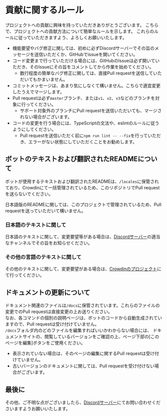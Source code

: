 # 貢献に関するルール
プロジェクトへの貢献に興味を持っていただきありがとうございます。
こちらで、プロジェクトへの貢献方法について簡単なルールを示します。
これらのルールに従っていただきますよう、よろしくお願いいたします。

- 機能要望やバグ修正に関しては、初めに必ずDiscordサーバーでその旨のメッセージを送信いただくか、GitHubでissueを開いてください。
- コード変更まで行っていただける場合には、GitHubのIssueは必ず開いていただき、そのIssueにその旨をコメントしてから作業を始めてください。
  - 数行程度の簡単なバグ修正に関しては、直接Pull requestを送信していただいてもかまいません。
- コミットメッセージは、あまり気にしなくて構いません。こちらで適宜変更したうえでマージします。
- Pull requestは必ず`master`ブランチ、または`v1`、`v2`、`v3`などのブランチを対象に行ってください。
  - サポート対象外のブランチにPull requestを送信いただいても、マージされない場合がございます。
- コードの変更を行う場合には、TypeScriptの文法や、eslintのルールに従うようにしてください。
  - Pull requestを送信いただく前に`npm run lint -- --fix`を行っていただき、エラーがない状態にしていただくことをお勧めします。

## ボットのテキストおよび翻訳されたREADMEについて
ボットが使用するテキストおよび翻訳されたREADMEは、`/locales`に保管されており、Crowdinにて一括管理されているため、このリポジトリでPull requestを送らないでください。  

日本語版のREADMEに関しては、このプロジェクトで管理されているため、Pull requestを送っていただいて構いません。

### 日本語のテキストに関して
日本語のテキストに関して、変更要望等がある場合は、[Discordサーバー](https://sr.usamyon.moe/8QZw)の適当なチャンネルでその旨をお知らせください。

### その他の言語のテキストに関して
その他のテキストに関して、変更要望がある場合は、[Crowdinのプロジェクト](https://crowdin.com/project/discord-simplemusicbot)にて行ってください。

## ドキュメントの更新について
ドキュメント関連のファイルは`/docs`に保管されています。これらのファイルの変更でのPull requestは直接変更の上お送りください。  
なお、各コマンドの個別の説明ページは、ボットのコードから自動生成されていますので、Pull requestは受け付けていません。  
`/docs`フォルダ内のどのファイルを編集すればいいかわからない場合には、
ドキュメントサイトの、閲覧しているバージョンをご確認の上、ページ下部の[このページを編集]ボタンをご使用ください。  

- 表示されていない場合は、そのページの編集に関するPull requestは受け付けていません。
- 古いバージョンのドキュメントに関しては、Pull requestを受け付けない場合がございます。

## 最後に
その他、ご不明な点がございましたら、[Discordサーバー](https://sr.usamyon.moe/8QZw)にてお問い合わせくださいますようお願いいたします。

